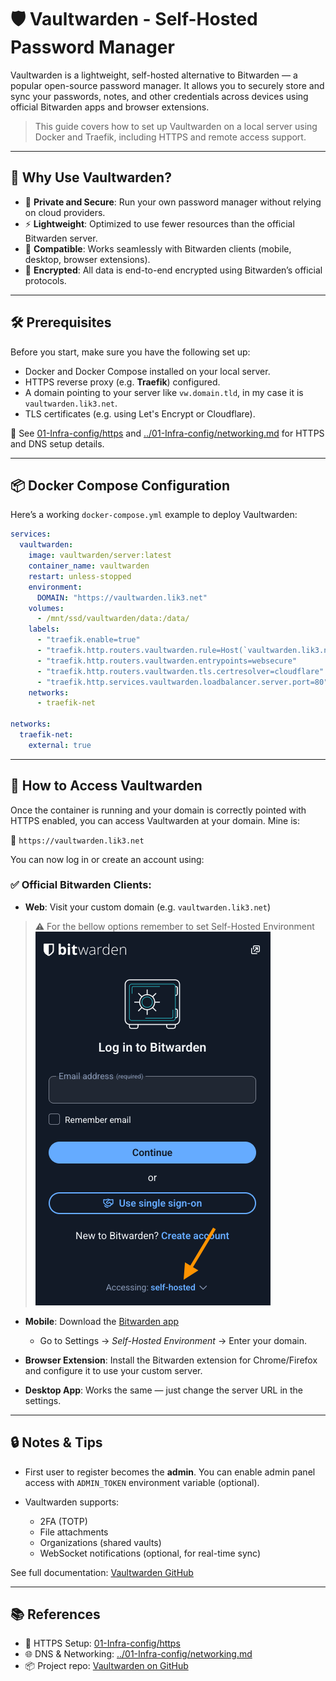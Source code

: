 # 🛡️ Vaultwarden - Self-Hosted Password Manager

Vaultwarden is a lightweight, self-hosted alternative to Bitwarden — a popular open-source password manager. It allows you to securely store and sync your passwords, notes, and other credentials across devices using official Bitwarden apps and browser extensions.

> This guide covers how to set up Vaultwarden on a local server using Docker and Traefik, including HTTPS and remote access support.

---

## 🚀 Why Use Vaultwarden?

- 🧠 **Private and Secure**: Run your own password manager without relying on cloud providers.
- ⚡ **Lightweight**: Optimized to use fewer resources than the official Bitwarden server.
- 📱 **Compatible**: Works seamlessly with Bitwarden clients (mobile, desktop, browser extensions).
- 🔐 **Encrypted**: All data is end-to-end encrypted using Bitwarden’s official protocols.

---

## 🛠️ Prerequisites

Before you start, make sure you have the following set up:

- Docker and Docker Compose installed on your local server.
- HTTPS reverse proxy (e.g. **Traefik**) configured.
- A domain pointing to your server like `vw.domain.tld`, in my case it is `vaultwarden.lik3.net`.
- TLS certificates (e.g. using Let's Encrypt or Cloudflare).

📄 See [01-Infra-config/https](01-Infra-config/https.md) and [../01-Infra-config/networking.md](../01-Infra-config/networking.md) for HTTPS and DNS setup details.

---

## 📦 Docker Compose Configuration

Here’s a working `docker-compose.yml` example to deploy Vaultwarden:

```yaml
services:
  vaultwarden:
    image: vaultwarden/server:latest
    container_name: vaultwarden
    restart: unless-stopped
    environment:
      DOMAIN: "https://vaultwarden.lik3.net"
    volumes:
      - /mnt/ssd/vaultwarden/data:/data/
    labels:
      - "traefik.enable=true"
      - "traefik.http.routers.vaultwarden.rule=Host(`vaultwarden.lik3.net`)"
      - "traefik.http.routers.vaultwarden.entrypoints=websecure"
      - "traefik.http.routers.vaultwarden.tls.certresolver=cloudflare"
      - "traefik.http.services.vaultwarden.loadbalancer.server.port=80"
    networks:
      - traefik-net

networks:
  traefik-net:
    external: true
```

---

## 🧭 How to Access Vaultwarden

Once the container is running and your domain is correctly pointed with HTTPS enabled, you can access Vaultwarden at your domain. Mine is:

🔗 `https://vaultwarden.lik3.net`

You can now log in or create an account using:

### ✅ Official Bitwarden Clients:

- **Web**: Visit your custom domain (e.g. `vaultwarden.lik3.net`)

> ⚠️ For the bellow options remember to set Self-Hosted Environment
> ![Valutwarden self-hosted](/assets/vaultwarden-self-hosted.png)

- **Mobile**: Download the [Bitwarden app](https://bitwarden.com/download/)

  - Go to Settings → _Self-Hosted Environment_ → Enter your domain.

- **Browser Extension**: Install the Bitwarden extension for Chrome/Firefox and configure it to use your custom server.
- **Desktop App**: Works the same — just change the server URL in the settings.

---

## 🔒 Notes & Tips

- First user to register becomes the **admin**. You can enable admin panel access with `ADMIN_TOKEN` environment variable (optional).
- Vaultwarden supports:

  - 2FA (TOTP)
  - File attachments
  - Organizations (shared vaults)
  - WebSocket notifications (optional, for real-time sync)

See full documentation: [Vaultwarden GitHub](https://github.com/dani-garcia/vaultwarden)

---

## 📚 References

- 🧩 HTTPS Setup: [01-Infra-config/https](01-Infra-config/https.md)
- 🌐 DNS & Networking: [../01-Infra-config/networking.md](../01-Infra-config/networking.md)
- 📦 Project repo: [Vaultwarden on GitHub](https://github.com/dani-garcia/vaultwarden)
